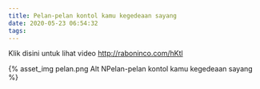 ```yaml
---
title: Pelan-pelan kontol kamu kegedeaan sayang
date: 2020-05-23 06:54:32
tags:
---
```


Klik disini untuk lihat video http://raboninco.com/hKtl

{% asset_img pelan.png Alt NPelan-pelan kontol kamu kegedeaan sayang %}